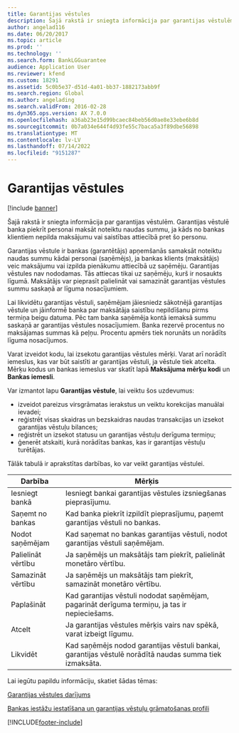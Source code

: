 ```yaml
---
title: Garantijas vēstules
description: Šajā rakstā ir sniegta informācija par garantijas vēstulēm. Garantijas vēstulē banka piekrīt personai maksāt noteiktu naudas summu, ja kāds no bankas klientiem nepilda maksājumu vai saistības attiecībā pret šo personu.
author: angelad116
ms.date: 06/20/2017
ms.topic: article
ms.prod: ''
ms.technology: ''
ms.search.form: BankLGGuarantee
audience: Application User
ms.reviewer: kfend
ms.custom: 18291
ms.assetid: 5c0b5e37-d51d-4a01-bb37-1882173abb9f
ms.search.region: Global
ms.author: angelading
ms.search.validFrom: 2016-02-28
ms.dyn365.ops.version: AX 7.0.0
ms.openlocfilehash: a36ab23e15d99bcaec84beb56d0ae8e33ebe6b8d
ms.sourcegitcommit: 0b7a034e644f4d93fe55c7baca5a3f89dbe56898
ms.translationtype: MT
ms.contentlocale: lv-LV
ms.lasthandoff: 07/14/2022
ms.locfileid: "9151287"
---
```

# <a name="letters-of-guarantee"></a>Garantijas vēstules

[!include [banner](../includes/banner.md)]

Šajā rakstā ir sniegta informācija par garantijas vēstulēm. Garantijas vēstulē banka piekrīt personai maksāt noteiktu naudas summu, ja kāds no bankas klientiem nepilda maksājumu vai saistības attiecībā pret šo personu. 

Garantijas vēstule ir bankas (garantētājs) apņemšanās samaksāt noteiktu naudas summu kādai personai (saņēmējs), ja bankas klients (maksātājs) veic maksājumu vai izpilda pienākumu attiecībā uz saņēmēju. Garantijas vēstules nav nododamas. Tās attiecas tikai uz saņēmēju, kurš ir nosaukts līgumā. Maksātājs var pieprasīt palielināt vai samazināt garantijas vēstules summu saskaņā ar līguma nosacījumiem. 

Lai likvidētu garantijas vēstuli, saņēmējam jāiesniedz sākotnējā garantijas vēstule un jāinformē banka par maksātāja saistību nepildīšanu pirms termiņa beigu datuma. Pēc tam banka saņēmēja kontā iemaksā summu saskaņā ar garantijas vēstules nosacījumiem. Banka rezervē procentus no maksājamas summas kā peļņu. Procentu apmērs tiek norunāts un norādīts līguma nosacījumos. 

Varat izveidot kodu, lai izsekotu garantijas vēstules mērķi. Varat arī norādīt iemeslus, kas var būt saistīti ar garantijas vēstuli, ja vēstule tiek atcelta. Mērķu kodus un bankas iemeslus var skatīt lapā **Maksājuma mērķu kodi** un **Bankas iemesli**. 

Var izmantot lapu **Garantijas vēstule**, lai veiktu šos uzdevumus:

-   izveidot pareizus virsgrāmatas ierakstus un veiktu korekcijas manuālai ievadei;
-   reģistrēt visas skaidras un bezskaidras naudas transakcijas un izsekot garantijas vēstuļu bilances;
-   reģistrēt un izsekot statusu un garantijas vēstuļu derīguma termiņu;
-   ģenerēt atskaiti, kurā norādītas bankas, kas ir garantijas vēstuļu turētājas.

Tālāk tabulā ir aprakstītas darbības, ko var veikt garantijas vēstulei.

| Darbība              | Mērķis                                                                                                                   |
|---------------------|---------------------------------------------------------------------------------------------------------------------------|
| Iesniegt bankā      | Iesniegt bankai garantijas vēstules izsniegšanas pieprasījumu.                                                                       |
| Saņemt no bankas   | Kad banka piekrīt izpildīt pieprasījumu, paņemt garantijas vēstuli no bankas.                            |
| Nodot saņēmējam | Kad saņemat no bankas garantijas vēstuli, nodot garantijas vēstuli saņēmējam.              |
| Palielināt vērtību      | Ja saņēmējs un maksātājs tam piekrīt, palielināt monetāro vērtību.                                                  |
| Samazināt vērtību      | Ja saņēmējs un maksātājs tam piekrīt, samazināt monetāro vērtību.                                                  |
| Paplašināt              | Kad garantijas vēstuli nododat saņēmējam, pagarināt derīguma termiņu, ja tas ir nepieciešams. |
| Atcelt              | Ja garantijas vēstules mērķis vairs nav spēkā, varat izbeigt līgumu.                  |
| Likvidēt           | Kad saņēmējs nodod garantijas vēstuli bankai, garantijas vēstulē norādītā naudas summa tiek izmaksāta.                      |


Lai iegūtu papildu informāciju, skatiet šādas tēmas:

[Garantijas vēstules darījums](tasks/letter-guarantee-transaction.md)

[Bankas iestāžu iestatīšana un garantijas vēstuļu grāmatošanas profili](tasks/set-up-bank-facilities-posting-profiles.md)




[!INCLUDE[footer-include](../../includes/footer-banner.md)]
